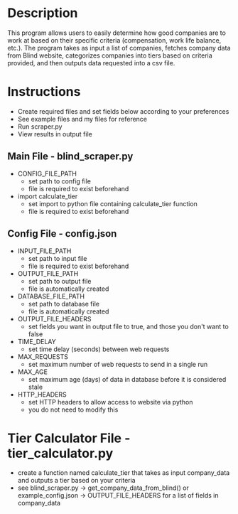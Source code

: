 
# Description

This program allows users to easily determine how good companies are to work at based on their specific criteria (compensation, work life balance, etc.). The program takes as input a list of companies, fetches company data from Blind website, categorizes companies into tiers based on criteria provided, and then outputs data requested into a csv file. 

# Instructions

- Create required files and set fields below according to your preferences
- See example files and my files for reference
- Run scraper.py
- View results in output file

## Main File - blind_scraper.py

- CONFIG_FILE_PATH
  - set path to config file
  - file is required to exist beforehand
- import calculate_tier
  - set import to python file containing calculate_tier function
  - file is required to exist beforehand

## Config File - config.json

- INPUT_FILE_PATH
  - set path to input file
  - file is required to exist beforehand
- OUTPUT_FILE_PATH
  - set path to output file
  - file is automatically created
- DATABASE_FILE_PATH
  - set path to database file
  - file is automatically created
- OUTPUT_FILE_HEADERS
  - set fields you want in output file to true, and those you don't want to false
- TIME_DELAY
  - set time delay (seconds) between web requests
- MAX_REQUESTS
  - set maximum number of web requests to send in a single run
- MAX_AGE
  - set maximum age (days) of data in database before it is considered stale
- HTTP_HEADERS
  - set HTTP headers to allow access to website via python
  - you do not need to modify this

# Tier Calculator File - tier_calculator.py

- create a function named calculate_tier that takes as input company_data and outputs a tier based on your criteria
- see blind_scraper.py -> get_company_data_from_blind() or example_config.json -> OUTPUT_FILE_HEADERS for a list of fields in company_data
